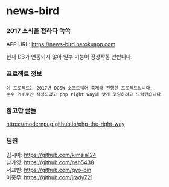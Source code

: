 # news-bird
### 2017 소식을 전하다 쏙쏙

APP URL: https://news-bird.herokuapp.com

현재 DB가 연동되지 않아 일부 기능이 정상작동 안합니다.

### 프로젝트 정보
```text
이 프로젝트는 2017년 DGSW 소프트웨어 축제때 진행한 프로젝트입니다.
순수 PHP로만 작성되었고 php right way에 맞게 코딩하려고 노력했습니다.
```

### 참고한 글들

https://modernpug.github.io/php-the-right-way

### 팀원  

김시아: https://github.com/kimsia124  
남가영: https://github.com/nsh5438  
서교빈: https://github.com/gyo-bin  
이중무: https://github.com/jrady721 
